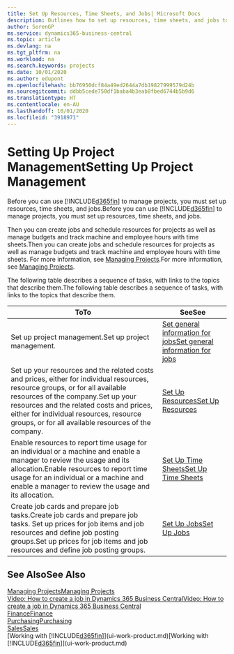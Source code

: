 ```yaml
---
title: Set Up Resources, Time Sheets, and Jobs| Microsoft Docs
description: Outlines how to set up resources, time sheets, and jobs to manage projects.
author: SorenGP
ms.service: dynamics365-business-central
ms.topic: article
ms.devlang: na
ms.tgt_pltfrm: na
ms.workload: na
ms.search.keywords: projects
ms.date: 10/01/2020
ms.author: edupont
ms.openlocfilehash: bb76950dcf84a49ed2644a7db19827999579d24b
ms.sourcegitcommit: ddbb5cede750df1baba4b3eab8fbed6744b5b9d6
ms.translationtype: HT
ms.contentlocale: en-AU
ms.lasthandoff: 10/01/2020
ms.locfileid: "3918971"
---
```

# <a name="setting-up-project-management"></a><span data-ttu-id="547b1-103">Setting Up Project Management</span><span class="sxs-lookup"><span data-stu-id="547b1-103">Setting Up Project Management</span></span>
<span data-ttu-id="547b1-104">Before you can use [!INCLUDE[d365fin](includes/d365fin_md.md)] to manage projects, you must set up resources, time sheets, and jobs.</span><span class="sxs-lookup"><span data-stu-id="547b1-104">Before you can use [!INCLUDE[d365fin](includes/d365fin_md.md)] to manage projects, you must set up resources, time sheets, and jobs.</span></span>

<span data-ttu-id="547b1-105">Then you can create jobs and schedule resources for projects as well as manage budgets and track machine and employee hours with time sheets.</span><span class="sxs-lookup"><span data-stu-id="547b1-105">Then you can create jobs and schedule resources for projects as well as manage budgets and track machine and employee hours with time sheets.</span></span> <span data-ttu-id="547b1-106">For more information, see [Managing Projects](projects-manage-projects.md).</span><span class="sxs-lookup"><span data-stu-id="547b1-106">For more information, see [Managing Projects](projects-manage-projects.md).</span></span>  

<span data-ttu-id="547b1-107">The following table describes a sequence of tasks, with links to the topics that describe them.</span><span class="sxs-lookup"><span data-stu-id="547b1-107">The following table describes a sequence of tasks, with links to the topics that describe them.</span></span>

| <span data-ttu-id="547b1-108">To</span><span class="sxs-lookup"><span data-stu-id="547b1-108">To</span></span> | <span data-ttu-id="547b1-109">See</span><span class="sxs-lookup"><span data-stu-id="547b1-109">See</span></span> |
| --- | --- |
| <span data-ttu-id="547b1-110">Set up project management.</span><span class="sxs-lookup"><span data-stu-id="547b1-110">Set up project management.</span></span>|[<span data-ttu-id="547b1-111">Set general information for jobs</span><span class="sxs-lookup"><span data-stu-id="547b1-111">Set general information for jobs</span></span>](projects-how-setup-jobs.md#to-set-general-information-for-jobs)|
| <span data-ttu-id="547b1-112">Set up your resources and the related costs and prices, either for individual resources, resource groups, or for all available resources of the company.</span><span class="sxs-lookup"><span data-stu-id="547b1-112">Set up your resources and the related costs and prices, either for individual resources, resource groups, or for all available resources of the company.</span></span> |[<span data-ttu-id="547b1-113">Set Up Resources</span><span class="sxs-lookup"><span data-stu-id="547b1-113">Set Up Resources</span></span>](projects-how-setup-resources.md) |
| <span data-ttu-id="547b1-114">Enable resources to report time usage for an individual or a machine and enable a manager to review the usage and its allocation.</span><span class="sxs-lookup"><span data-stu-id="547b1-114">Enable resources to report time usage for an individual or a machine and enable a manager to review the usage and its allocation.</span></span> |[<span data-ttu-id="547b1-115">Set Up Time Sheets</span><span class="sxs-lookup"><span data-stu-id="547b1-115">Set Up Time Sheets</span></span>](projects-how-setup-time-sheets.md) |
| <span data-ttu-id="547b1-116">Create job cards and prepare job tasks.</span><span class="sxs-lookup"><span data-stu-id="547b1-116">Create job cards and prepare job tasks.</span></span> <span data-ttu-id="547b1-117">Set up prices for job items and job resources and define job posting groups.</span><span class="sxs-lookup"><span data-stu-id="547b1-117">Set up prices for job items and job resources and define job posting groups.</span></span> |[<span data-ttu-id="547b1-118">Set Up Jobs</span><span class="sxs-lookup"><span data-stu-id="547b1-118">Set Up Jobs</span></span>](projects-how-setup-jobs.md) |

## <a name="see-also"></a><span data-ttu-id="547b1-119">See Also</span><span class="sxs-lookup"><span data-stu-id="547b1-119">See Also</span></span>

[<span data-ttu-id="547b1-120">Managing Projects</span><span class="sxs-lookup"><span data-stu-id="547b1-120">Managing Projects</span></span>](projects-manage-projects.md)  
[<span data-ttu-id="547b1-121">Video: How to create a job in Dynamics 365 Business Central</span><span class="sxs-lookup"><span data-stu-id="547b1-121">Video: How to create a job in Dynamics 365 Business Central</span></span>](https://www.youtube.com/watch?v=VqaPWr7BWmw)  
[<span data-ttu-id="547b1-122">Finance</span><span class="sxs-lookup"><span data-stu-id="547b1-122">Finance</span></span>](finance.md)  
[<span data-ttu-id="547b1-123">Purchasing</span><span class="sxs-lookup"><span data-stu-id="547b1-123">Purchasing</span></span>](purchasing-manage-purchasing.md)  
[<span data-ttu-id="547b1-124">Sales</span><span class="sxs-lookup"><span data-stu-id="547b1-124">Sales</span></span>](sales-manage-sales.md)  
<span data-ttu-id="547b1-125">[Working with [!INCLUDE[d365fin](includes/d365fin_md.md)]](ui-work-product.md)</span><span class="sxs-lookup"><span data-stu-id="547b1-125">[Working with [!INCLUDE[d365fin](includes/d365fin_md.md)]](ui-work-product.md)</span></span>  
